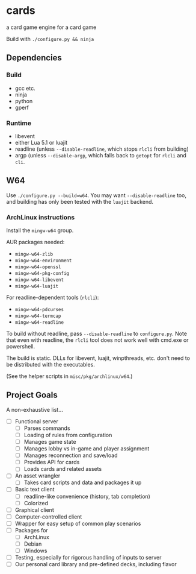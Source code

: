 # cards
a card game engine for a card game

Build with `./configure.py && ninja`

## Dependencies

### Build

 - gcc etc.
 - ninja
 - python
 - gperf

### Runtime

 - libevent
 - either Lua 5.1 or luajit
 - readline (unless `--disable-readline`, which stops `rlcli` from building)
 - argp (unless `--disable-argp`, which falls back to `getopt` for `rlcli` and
   `cli`.

## W64

Use `./configure.py --build=w64`. You may want `--disable-readline` too, and
building has only been tested with the `luajit` backend.

### ArchLinux instructions

Install the `mingw-w64` group.

AUR packages needed:

 - `mingw-w64-zlib`
 - `mingw-w64-environment`
 - `mingw-w64-openssl`
 - `mingw-w64-pkg-config`
 - `mingw-w64-libevent`
 - `mingw-w64-luajit`

For readline-dependent tools (`rlcli`):

 - `mingw-w64-pdcurses`
 - `mingw-w64-termcap`
 - `mingw-w64-readline`

To build without readline, pass `--disable-readline` to `configure.py`. Note
that even with readline, the `rlcli` tool does not work well with cmd.exe or
powershell.

The build is static. DLLs for libevent, luajit, winpthreads, etc. don't need
to be distributed with the executables.

(See the helper scripts in `misc/pkg/archlinux/w64`.)

## Project Goals

A non-exhaustive list...

 - [ ] Functional server
   - [ ] Parses commands
   - [ ] Loading of rules from configuration
   - [ ] Manages game state
   - [ ] Manages lobby vs in-game and player assignment
   - [ ] Manages reconnection and save/load
   - [ ] Provides API for cards
   - [ ] Loads cards and related assets
 - [ ] An asset wrangler
   - [ ] Takes card scripts and data and packages it up
 - [ ] Basic text client
   - [ ] readline-like convenience (history, tab completion)
   - [ ] Colorized
 - [ ] Graphical client
 - [ ] Computer-controlled client
 - [ ] Wrapper for easy setup of common play scenarios
 - [ ] Packages for
   - [ ] ArchLinux
   - [ ] Debian
   - [ ] Windows
 - [ ] Testing, especially for rigorous handling of inputs to server
 - [ ] Our personal card library and pre-defined decks, including flavor
